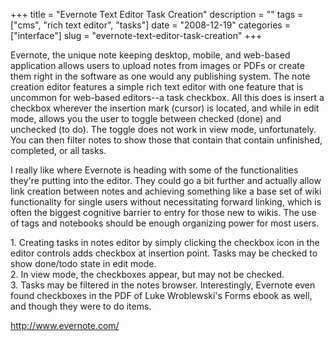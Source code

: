 +++
title = "Evernote Text Editor Task Creation"
description = ""
tags = ["cms", "rich text editor", "tasks"]
date = "2008-12-19"
categories = ["interface"]
slug = "evernote-text-editor-task-creation"
+++


<p>Evernote, the unique note keeping desktop, mobile, and web-based application allows users to upload notes from images or PDFs or create them right in the software as one would any publishing system. The note creation editor features a simple rich text editor with one feature that is uncommon for web-based editors--a task checkbox. All this does is insert a checkbox wherever the insertion mark (cursor) is located, and while in edit mode, allows you the user to toggle between checked (done) and unchecked (to do). The toggle does not work in view mode, unfortunately. You can then filter notes to show those that contain that contain unfinished, completed, or all tasks.</p>
<p>I really like where Evernote is heading with some of the functionalities they're putting into the editor. They could go a bit further and actually allow link creation between notes and achieving something like a base set of wiki functionality for single users without necessitating forward linking, which is often the biggest cognitive barrier to entry for those new to wikis. The use of tags and notebooks should be enough organizing power for most users.</p>
<div id="screens-full" class="clear"><div class="caption">1. Creating tasks in notes editor by simply clicking the checkbox icon in the editor controls adds checkbox at insertion point. Tasks may be checked to show done/todo state in edit mode.</div><div class="fullimg clear"><a href="http://media.konigi.com/interface/evernote-tasks-1.png" class="group" rel="group" title="1. Creating tasks in notes editor by simply clicking the checkbox icon in the editor controls adds c..."><img src="http://media.konigi.com/interface/evernote-tasks-1.png" alt="" class="img-responsive"></a></div></div><div id="screens-full" class="clear"><div class="caption">2. In view mode, the checkboxes appear, but may not be checked.</div><div class="fullimg clear"><a href="http://media.konigi.com/interface/evernote-tasks-2.png" class="group" rel="group" title="2. In view mode, the checkboxes appear, but may not be checked."><img src="http://media.konigi.com/interface/evernote-tasks-2.png" alt="" class="img-responsive"></a></div></div><div id="screens-full" class="clear"><div class="caption">3. Tasks may be filtered in the notes browser. Interestingly, Evernote even found checkboxes in the PDF of Luke Wroblewski's Forms ebook as well, and though they were to do items.</div><div class="fullimg clear"><a href="http://media.konigi.com/interface/evernote-tasks-3.png" class="group" rel="group" title="3. Tasks may be filtered in the notes browser. Interestingly, Evernote even found checkboxes in the ..."><img src="http://media.konigi.com/interface/evernote-tasks-3.png" alt="" class="img-responsive"></a></div></div>        
<p><a href="http://www.evernote.com/">http://www.evernote.com/</a></p>

